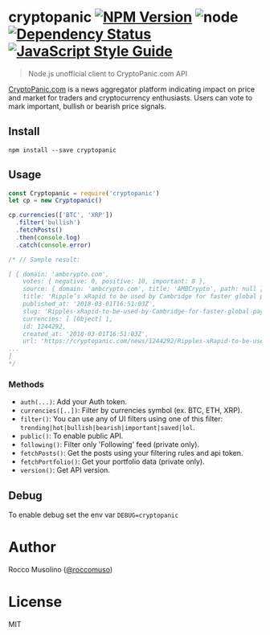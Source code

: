 # cryptopanic [![NPM Version](https://img.shields.io/npm/v/cryptopanic.svg)](https://www.npmjs.com/package/cryptopanic) ![node](https://img.shields.io/node/v/cryptopanic.svg) [![Dependency Status](https://david-dm.org/roccomuso/cryptopanic.png)](https://david-dm.org/roccomuso/cryptopanic) [![JavaScript Style Guide](https://img.shields.io/badge/code_style-standard-brightgreen.svg)](https://standardjs.com)

> Node.js unofficial client to CryptoPanic.com API

[CryptoPanic.com](https://cryptopanic.com) is a news aggregator platform indicating impact on price and market for traders and cryptocurrency enthusiasts. Users can vote to mark important, bullish or bearish price signals.

## Install

    npm install --save cryptopanic

## Usage

```javascript
const Cryptopanic = require('cryptopanic')
let cp = new Cryptopanic()

cp.currencies(['BTC', 'XRP'])
  .filter('bullish')
  .fetchPosts()
  .then(console.log)
  .catch(console.error)

/* // Sample result:

[ { domain: 'ambcrypto.com',
    votes: { negative: 0, positive: 10, important: 8 },
    source: { domain: 'ambcrypto.com', title: 'AMBCrypto', path: null },
    title: 'Ripple’s xRapid to be used by Cambridge for faster global payments – market sentiment turns bullish!',
    published_at: '2018-03-01T16:51:03Z',
    slug: 'Ripples-xRapid-to-be-used-by-Cambridge-for-faster-global-payments-market-sentiment-turns-bullish',
    currencies: [ [Object] ],
    id: 1244292,
    created_at: '2018-03-01T16:51:03Z',
    url: 'https://cryptopanic.com/news/1244292/Ripples-xRapid-to-be-used-by-Cambridge-for-faster-global-payments-market-sentiment-turns-bullish' },
...
]
*/


```

### Methods

- `auth(...)`: Add your Auth token.
- `currencies([..])`: Filter by currencies symbol (ex. BTC, ETH, XRP).
- `filter()`: You can use any of UI filters using one of this filter: `trending|hot|bullish|bearish|important|saved|lol`.
- `public()`: To enable public API.
- `following()`: Filter only 'Following' feed (private only).
- `fetchPosts()`: Get the posts using your filtering rules and api token.
- `fetchPortfolio()`: Get your portfolio data (private only).
- `version()`: Get API version.

## Debug

To enable debug set the env var `DEBUG=cryptopanic`

# Author

Rocco Musolino ([@roccomuso](https://twitter.com/roccomuso))

# License

MIT
